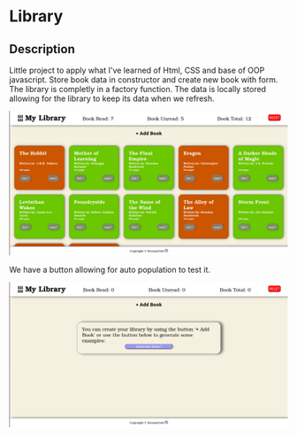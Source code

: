 # Library

## Description
Little project to apply what I've learned of Html, CSS and base of OOP javascript.
Store book data in constructor and create new book with form.
The library is completly in a factory function.
The data is locally stored allowing for the library to keep its data when we refresh.

![alt text](./media/main.png)

We have a button allowing for auto population to test it.

![alt text](./media/empty.png)